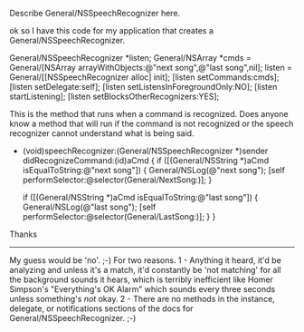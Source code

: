 Describe General/NSSpeechRecognizer here.

ok so I have this code for my application that creates a General/NSSpeechRecognizer.

    
General/NSSpeechRecognizer *listen;
General/NSArray *cmds = General/[NSArray arrayWithObjects:@"next song",@"last song",nil];
listen = General/[[NSSpeechRecognizer alloc] init];
[listen setCommands:cmds];
[listen setDelegate:self];
[listen setListensInForegroundOnly:NO];
[listen startListening];
[listen setBlocksOtherRecognizers:YES];


This is the method that runs when a command is recognized. Does anyone know a method that
will run if the command is not recognized or the speech recognizer cannot understand what is being said.

    
- (void)speechRecognizer:(General/NSSpeechRecognizer *)sender didRecognizeCommand:(id)aCmd {
    if ([(General/NSString *)aCmd isEqualToString:@"next song"]) {
		General/NSLog(@"next song");
		[self performSelector:@selector(General/NextSong:)];
    }
	
    if ([(General/NSString *)aCmd isEqualToString:@"last song"]) {
		General/NSLog(@"last song");
		[self performSelector:@selector(General/LastSong:)];
    }
}


Thanks

----

My guess would be 'no'. ;-) For two reasons. 1 - Anything it heard, it'd be analyzing and unless it's a match, it'd constantly be 'not matching' for all the background sounds it hears, which is terribly inefficient like Homer Simpson's "Everything's OK Alarm" which sounds every three seconds unless something's *not* okay. 2 - There are no methods in the instance, delegate, or notifications sections of the docs for General/NSSpeechRecognizer. ;-)